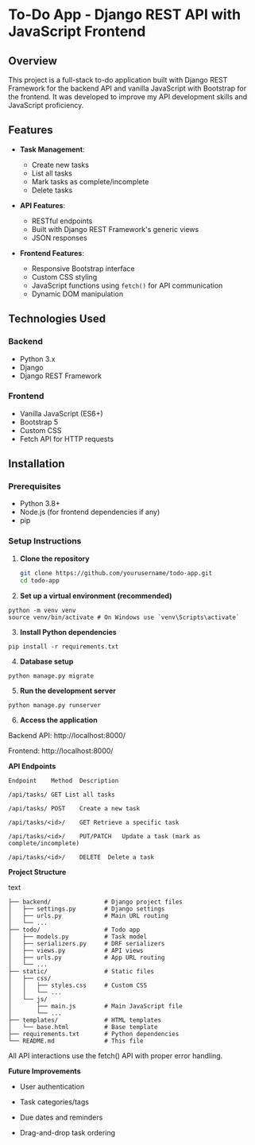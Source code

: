 # To-Do App - Django REST API with JavaScript Frontend

## Overview

This project is a full-stack to-do application built with Django REST Framework for the backend API and vanilla JavaScript with Bootstrap for the frontend. It was developed to improve my API development skills and JavaScript proficiency.

## Features

- **Task Management**:
  - Create new tasks
  - List all tasks
  - Mark tasks as complete/incomplete
  - Delete tasks

- **API Features**:
  - RESTful endpoints
  - Built with Django REST Framework's generic views
  - JSON responses

- **Frontend Features**:
  - Responsive Bootstrap interface
  - Custom CSS styling
  - JavaScript functions using `fetch()` for API communication
  - Dynamic DOM manipulation

## Technologies Used

### Backend
- Python 3.x
- Django
- Django REST Framework

### Frontend
- Vanilla JavaScript (ES6+)
- Bootstrap 5
- Custom CSS
- Fetch API for HTTP requests

## Installation

### Prerequisites
- Python 3.8+
- Node.js (for frontend dependencies if any)
- pip

### Setup Instructions

1. **Clone the repository**
   ```bash
   git clone https://github.com/yourusername/todo-app.git
   cd todo-app
2. **Set up a virtual environment (recommended)**
```
python -m venv venv
source venv/bin/activate # On Windows use `venv\Scripts\activate`
```

3. **Install Python dependencies**

```
pip install -r requirements.txt
```

4. **Database setup**

```
python manage.py migrate
```
5. **Run the development server**

```
python manage.py runserver
```

6. **Access the application**

Backend API: http://localhost:8000/

Frontend: http://localhost:8000/

**API Endpoints**
```
Endpoint	Method	Description

/api/tasks/	GET	List all tasks

/api/tasks/	POST	Create a new task

/api/tasks/<id>/	GET	Retrieve a specific task

/api/tasks/<id>/	PUT/PATCH	Update a task (mark as complete/incomplete)

/api/tasks/<id>/	DELETE	Delete a task
```

**Project Structure**

text
```todo-app/
├── backend/               # Django project files
│   ├── settings.py        # Django settings
│   ├── urls.py            # Main URL routing
│   └── ...
├── todo/                  # Todo app
│   ├── models.py          # Task model
│   ├── serializers.py     # DRF serializers
│   ├── views.py           # API views
│   ├── urls.py            # App URL routing
│   └── ...
├── static/                # Static files
│   ├── css/
│   │   ├── styles.css     # Custom CSS
│   │   └── ...
│   └── js/
│       ├── main.js        # Main JavaScript file
│       └── ...
├── templates/             # HTML templates
│   └── base.html          # Base template
├── requirements.txt       # Python dependencies
└── README.md              # This file
```
All API interactions use the fetch() API with proper error handling.


**Future Improvements**
- User authentication

- Task categories/tags

- Due dates and reminders

- Drag-and-drop task ordering
